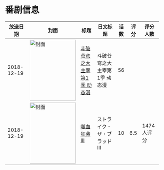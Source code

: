 # 番剧信息

|放送日期|封面|标题|日文标题|话数|评分|评分人数|
|---|---|---|---|---|---|---|
|2018-12-19|<img src="https://lain.bgm.tv/pic/cover/c/df/f0/516650_hW8ZH.jpg" alt="封面" style="width:150px;height:200px;object-fit:cover;">|[斗破苍穹之大主宰第1季 动态漫](https://bangumi.tv/subject/516650)|斗破苍穹之大主宰第1季 动态漫|56|||
|2018-12-19|<img src="https://lain.bgm.tv/pic/cover/c/b6/f7/240037_h463y.jpg" alt="封面" style="width:150px;height:200px;object-fit:cover;">|[噬血狂袭 III](https://bangumi.tv/subject/240037)|ストライク・ザ・ブラッド III|10|6.5|1474人评分|
